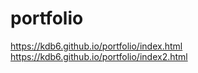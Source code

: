 # portfolio   
https://kdb6.github.io/portfolio/index.html   
https://kdb6.github.io/portfolio/index2.html
